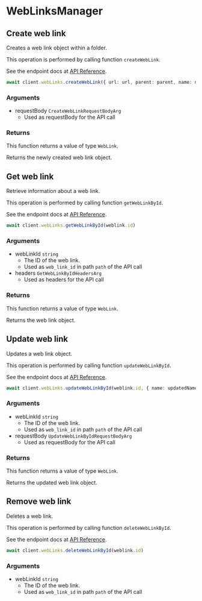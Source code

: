 # WebLinksManager

## Create web link

Creates a web link object within a folder.

This operation is performed by calling function `createWebLink`.

See the endpoint docs at
[API Reference](https://developer.box.com/reference/post-web-links/).

<!-- sample post_web_links -->
```ts
await client.webLinks.createWebLink({ url: url, parent: parent, name: name, description: description } satisfies CreateWebLinkRequestBodyArg)
```

### Arguments

- requestBody `CreateWebLinkRequestBodyArg`
  - Used as requestBody for the API call


### Returns

This function returns a value of type `WebLink`.

Returns the newly created web link object.


## Get web link

Retrieve information about a web link.

This operation is performed by calling function `getWebLinkById`.

See the endpoint docs at
[API Reference](https://developer.box.com/reference/get-web-links-id/).

<!-- sample get_web_links_id -->
```ts
await client.webLinks.getWebLinkById(weblink.id)
```

### Arguments

- webLinkId `string`
  - The ID of the web link.
  - Used as `web_link_id` in path `path` of the API call
- headers `GetWebLinkByIdHeadersArg`
  - Used as headers for the API call


### Returns

This function returns a value of type `WebLink`.

Returns the web link object.


## Update web link

Updates a web link object.

This operation is performed by calling function `updateWebLinkById`.

See the endpoint docs at
[API Reference](https://developer.box.com/reference/put-web-links-id/).

<!-- sample put_web_links_id -->
```ts
await client.webLinks.updateWebLinkById(weblink.id, { name: updatedName, sharedLink: { access: sharedAccess, password: password } satisfies UpdateWebLinkByIdRequestBodyArgSharedLinkField } satisfies UpdateWebLinkByIdRequestBodyArg)
```

### Arguments

- webLinkId `string`
  - The ID of the web link.
  - Used as `web_link_id` in path `path` of the API call
- requestBody `UpdateWebLinkByIdRequestBodyArg`
  - Used as requestBody for the API call


### Returns

This function returns a value of type `WebLink`.

Returns the updated web link object.


## Remove web link

Deletes a web link.

This operation is performed by calling function `deleteWebLinkById`.

See the endpoint docs at
[API Reference](https://developer.box.com/reference/delete-web-links-id/).

<!-- sample delete_web_links_id -->
```ts
await client.webLinks.deleteWebLinkById(weblink.id)
```

### Arguments

- webLinkId `string`
  - The ID of the web link.
  - Used as `web_link_id` in path `path` of the API call


